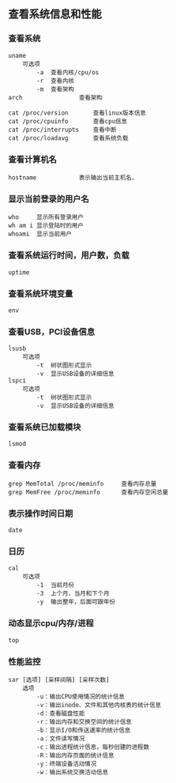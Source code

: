 
## 查看系统信息和性能

### 查看系统
    uname   
        可选项
            -a  查看内核/cpu/os
            -r  查看内核
            -m  查看架构
    arch                查看架构

    cat /proc/version       查看linux版本信息
    cat /proc/cpuinfo       查看cpu信息
    cat /proc/interrupts    查看中断
    cat /proc/loadavg       查看系统负载

### 查看计算机名

    hostname            表示输出当前主机名，

### 显示当前登录的用户名

    who     显示所有登录用户
    wh am i 显示登陆时的用户
    whoami  显示当前用户

### 查看系统运行时间，用户数，负载

    uptime

### 查看系统环境变量

    env

### 查看USB，PCI设备信息

    lsusb
        可选项
            -t  树状图形式显示
            -v  显示USB设备的详细信息
    lspci
        可选项
            -t  树状图形式显示
            -v  显示USB设备的详细信息

### 查看系统已加载模块

    lsmod

### 查看内存

    grep MemTotal /proc/meminfo     查看内存总量
    grep MemFree /proc/meminfo      查看内存空闲总量


### 表示操作时间日期
    date

### 日历

    cal
        可选项
            -1  当前月份
            -3  上个月，当月和下个月
            -y  输出整年，后面可跟年份


### 动态显示cpu/内存/进程

    top

### 性能监控

    sar [选项] [采样间隔] [采样次数]
        选项
            -u：输出CPU使用情况的统计信息
            -v：输出inode、文件和其他内核表的统计信息
            -d：查看磁盘性能
            -r：输出内存和交换空间的统计信息
            -b：显示I/O和传送速率的统计信息
            -a：文件读写情况
            -c：输出进程统计信息，每秒创建的进程数
            -R：输出内存页面的统计信息
            -y：终端设备活动情况
            -w：输出系统交换活动信息